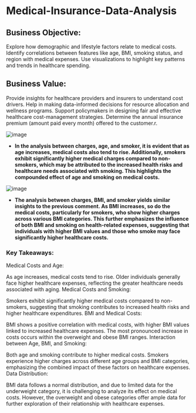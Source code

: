 # Medical-Insurance-Data-Analysis
## Business Objective:
Explore how demographic and lifestyle factors relate to medical costs.
Identify correlations between features like age, BMI, smoking status, and region with medical expenses.
Use visualizations to highlight key patterns and trends in healthcare spending.

## Business Value:
Provide insights for healthcare providers and insurers to understand cost drivers.
Help in making data-informed decisions for resource allocation and wellness programs.
Support policymakers in designing fair and effective healthcare cost-management strategies.
Determine the annual insurance premium (amount paid every month) offered to the customer.r.

![image](https://github.com/user-attachments/assets/79e9d048-98b3-4028-b14a-7dc82f28a590)

- **In the analysis between charges, age, and smoker, it is evident that as age increases, medical costs also tend to rise. Additionally, smokers exhibit significantly higher medical charges compared to non-smokers, which may be attributed to the increased health risks and healthcare needs associated with smoking. This highlights the compounded effect of age and smoking on medical costs.**

  

![image](https://github.com/user-attachments/assets/61c76a63-c1fd-4bd0-8154-70d396120e81)

- **The analysis between charges, BMI, and smoker yields similar insights to the previous comment. As BMI increases, so do the medical costs, particularly for smokers, who show higher charges across various BMI categories. This further emphasizes the influence of both BMI and smoking on health-related expenses, suggesting that individuals with higher BMI values and those who smoke may face significantly higher healthcare costs.**

### Key Takeaways:
Medical Costs and Age:

As age increases, medical costs tend to rise. Older individuals generally face higher healthcare expenses, reflecting the greater healthcare needs associated with aging.
Medical Costs and Smoking:

Smokers exhibit significantly higher medical costs compared to non-smokers, suggesting that smoking contributes to increased health risks and higher healthcare expenditures.
BMI and Medical Costs:

BMI shows a positive correlation with medical costs, with higher BMI values linked to increased healthcare expenses. The most pronounced increase in costs occurs within the overweight and obese BMI ranges.
Interaction between Age, BMI, and Smoking:

Both age and smoking contribute to higher medical costs. Smokers experience higher charges across different age groups and BMI categories, emphasizing the combined impact of these factors on healthcare expenses.
Data Distribution:

BMI data follows a normal distribution, and due to limited data for the underweight category, it is challenging to analyze its effect on medical costs. However, the overweight and obese categories offer ample data for further exploration of their relationship with healthcare expenses.
